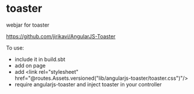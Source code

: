 toaster
=======

webjar for toaster

https://github.com/jirikavi/AngularJS-Toaster

To use:
* include it in build.sbt
* add <toaster-container></toaster-container> on page
* add <link rel="stylesheet" href="@routes.Assets.versioned("lib/angularjs-toaster/toaster.css")"/>
* require angularjs-toaster and inject toaster in your controller   


